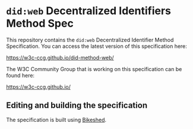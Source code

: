 # `did:web` Decentralized Identifiers Method Spec

This repository contains the `did:web` Decentralized Identifier Method
Specification. You can access the latest version of this specification here:

https://w3c-ccg.github.io/did-method-web/

The W3C Community Group that is working on this specification can be found
here:

https://w3c-ccg.github.io/

## Editing and building the specification
The specification is built using [Bikeshed](https://tabatkins.github.io/bikeshed/).
